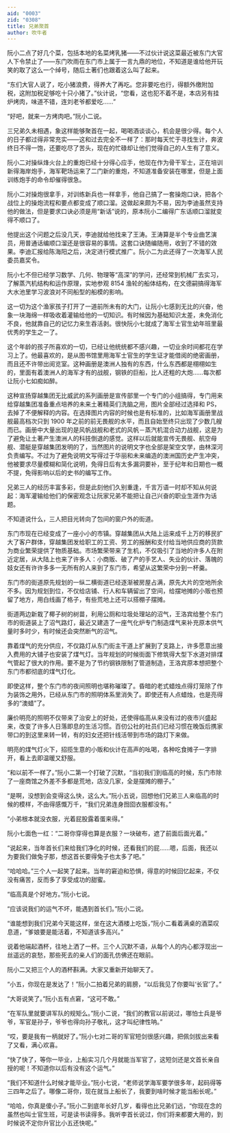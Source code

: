 ```yaml
---
aid: "0003"
zid: "0308"
title: 兄弟聚首
author: 吹牛者
---
```


阮小二点了好几个菜，包括本地的名菜烤乳猪——不过伙计说这菜最近被东门大官人下令禁止了——东门吹雨在东门市上属于一言九鼎的地位，不知道是谁给他开玩笑的取了这么一个绰号，随后土著们也跟着这么叫了起来。

“东们大官人说了，吃小猪浪费，得养大了再吃。您非要吃也行，得额外缴附加税，这附加税足够吃十只小猪了。”伙计说，“您看，这也犯不着不是，本店另有挂炉烤肉，味道不错，连刘老爷都爱吃……”

“好吧，就来一方烤肉吧。”阮小二说。

三兄弟久未相遇，象这样能够聚首在一起，喝喝酒谈谈心，机会是很少得。每个人的日子都过得非常充实——这和过去完全不一样了：那时每天忙于寻找生计，奔波终日不得一饱，还要吃尽了苦头，现在的忙碌却让他们觉得自己的人生有了意义。

阮小二对操纵烽火台上的重炮已经十分得心应手，他现在作为骨干军士，正在培训新得海岸炮手，海军靶场运来了二门新的重炮，不知道准备安装在哪里，但是上面训练炮手的命令却催得很急。

阮小二对操炮很拿手，对训练新兵也一样拿手，他自己搞了一套操炮口诀，把各个战位上的操炮流程和要点都变成了顺口溜。这做起来颇为不易，因为李迪虽然支持他的做法，但是要求口诀必须是用“新话”说的，原本阮小二编得广东话顺口溜就变得不顺口了。

他提出这个问题之后没几天，李迪就给他找来了王涛。王涛算是半个专业曲艺演员，用普通话编顺口溜还是很容易的事情。这套口诀随编随用，收到了不错的效果。李迪汇报给陈海阳之后，决定进行模式推广。阮小二为此还得了一次海军人民委员嘉奖令。

阮小七不但已经学习数学、几何、物理等“高深”的学问，还经常到机械厂去实习，了解蒸汽机结构和运作原理，实地参观 8154 渔轮的船体结构，在文德嗣搞得海军大水池里学习波浪对不同船型的船模的影响。

这一切为这个渔家孩子打开了一道前所未有的大门，让阮小七感到无比的兴奋，他象一块海绵一样吸收着灌输给他的一切知识。有时候因为基础知识太差，未免消化不良，他就靠自己的记忆力来生吞活剥。很快阮小七就成了海军士官生幼年班里最优秀的学生之一了。

这个年龄的孩子所喜欢的一切，已经让他统统都不感兴趣，一切业余时间都花在学习上了。他最喜欢的，是从图书馆里用海军士官生的学生证才能借阅的绝密画册，而且还不许带出阅览室。这种画册是澳洲人独有的东西，什么东西都是栩栩如生的，里面有着澳洲人的海军才有的战舰，钢铁的巨船，比人还粗的大炮……每次都让阮小七如痴如醉。

这种宣扬穿越集团无比威武的系列画册是宣传部里一个专门的小组搞得，专门用来给穿越集团准备重点培养的未来土著精英们洗脑之用，图片全部经过选择和 PS，去掉了不便解释的内容。在选择图片内容的时候也是有标准的，比如海军画册里战舰最高档次只到 1900 年之前的前无畏舰的水平，而且自始至终只出现了少数几艘而已。画册中大量出现的是风帆战舰和老式的风帆－蒸汽机混合动力战舰，这是为了避免让土著产生澳洲人的科技倒退的感觉。这样以后就能宣传无畏舰、航空母舰、潜艇是穿越集团发明的了，当然图片的说明文字也全部是架空文学，由林深河负责编写。不过为了避免说明文写得过于华丽和未来编造的澳洲国历史产生冲突，他被要求尽量模糊和简化说明，免得日后有太多漏洞要补，至于纪年和日期也一概不提，免得影响以后的史书的编写工作。

兄弟三人的经历丰富多彩，但是此刻他们久别重逢，千言万语一时却不知从何说起：海军灌输给他们的保密观念让阮家兄弟不能把让自己兴奋的职业生涯作为话题。

不知道说什么，三人把目光转向了包间的窗户外的街道。

东门市现在已经变成了一座小小的市镇。穿越集团从大陆上运来成千上万的移民扩大了客户群体，穿越集团发给职工的工资、劳工的报酬和支付给当地供应商的货款为商业繁荣提供了物质基础。市场繁荣带来了生机，不仅吸引了当地的许多人在附近定居，从大陆上也来了许多人：小商贩、破了产的手艺人、失业的伙计、落魄的妓女还有许许多多一无所有的人来到了东门市，希望从这繁荣中分到一杯羹。

东门市的街道原先规划的一纵二横街道已经逐渐被房屋占满，原先大片的空地所余不多。因为规划到位，不仅给店铺、行人和车辆留出了空间，给摆地摊的小贩也预留了地方，用白线画了格子，有些荒地上还可以搭棚子摆摊。

街道两边新栽了椰子树的树苗，利用公厕和垃圾处理站的沼气，王洛宾给整个东门市的街道装上了沼气路灯，最近又建造了一座气化炉专门制造煤气来补充原本供气量时多时少，有时候还会突然断气的沼气。

靠着煤气的充分供应，不仅路灯从东门街主干道上扩展到了支路上，许多愿意出接入费用的大铺子也安装了煤气灯。当年规划的时候街面下修筑得大型下水道对排煤气管起了很大的作用。要不是为了节约钢铁限制了管道制造，王洛宾原本想把整个东门市都彻底的煤气灯化。

即使这样，整个东门市的夜间照明也堪称璀璨了。昏暗的老式蜡烛点得灯笼除了作为装饰之用外，已经从东门市的照明体系里消失了。即使还有人点蜡烛，也是亮得多的“澳蜡”了。

廉价明亮的照明不仅带来了治安上的好处，还使得临高从来没有过的夜市兴盛起来，改变了许多人日落即息的生活习惯。百仞公社的社员们已经习惯在晚饭后携家带口的到这里来转一转，有的妇女还把针线活带到市场的路灯下来做。

明亮的煤气灯火下，招揽生意的小贩和伙计在高声的吆喝，各种吃食摊子一字排开，看上去即温暖又舒服。

“和以前不一样了。”阮小二第一个打破了沉默，“当初我们到临高的时候，东门市除了一座商馆之外差不多都是荒地，店没几家，全是摆摊的棚子。”

“是啊，没想到会变得这么快，这么大。”阮小五说，回想他们兄弟三人来临高的时候的模样，不由得感慨万千，“我们兄弟连身囫囵衣服都没有。”

“小弟根本就没衣服，光着屁股露着蛋来得。”

阮小七面色一红：“二哥你穿得也算是衣服？一块破布，遮了前面后面光着。”

“说起来，当年首长们来给我们净化的时候，还看我们的屁……嗯，后面，我还以为要我们做兔子那，想这首长要得兔子也太多了吧。”

“哈哈哈。”三个人一起笑了起来。当年的窘迫和恐惧，得意的时候回忆起来，不仅没有痛苦，反而多了享受成功的甜蜜。

“临高真是个好地方。”阮小七说。

“应该说我们的运气不坏，能遇到首长们。”阮小二说。

“谁能想到我们兄弟今天能这样，坐在这大酒楼上吃饭，”阮小二看着满桌的酒菜叹息道，“爹娘要是能活着，不知道该多高兴。”

说着他端起酒杯，往地上洒了一杯。三个人沉默不语，从每个人的内心都浮现出一丝遥远的哀愁，那些死去的亲人们的面孔仿佛还在眼前。

阮小二又把三个人的酒杯斟满。大家又重新开始聊天了。

“小五，你现在是发达了！”阮小二拍着兄弟的肩膀，“以后我见了你要叫‘长官’了。”

“大哥说笑了。”阮小五有点窘，“这可不敢。”

“在军队里就要讲军队的规矩么。”阮小二说，“我们的教官以前说过，哪怕士兵是爷爷，军官是孙子，爷爷也得向孙子敬礼，这才叫纪律性呐。”

“哎，要是我有一柄就好了。”阮小七对二哥的军官短剑很感兴趣，把佩剑拔出来看了又看，满心欢喜。

“快了快了，等你一毕业，上船实习几个月就能当军官了，这短剑还是文首长亲自授的呢！不知道你以后有没有这个运气。”

“我们不知道什么时候才能毕业。”阮小七说，“老师说学海军要学很多年，起码得等三四年之后了。哪像二哥你，现在就当上船长了，我要到啥时候才能当船长呢。”

“哈哈，你真是傻小子。”阮小二到底年长好几岁，看得也比兄弟们远，“你现在念的虽然也叫士官生班，可是读书读得多。我听李首长说过，你们将来都要大用的，到时候说不定你升官比小五还快呢。”
